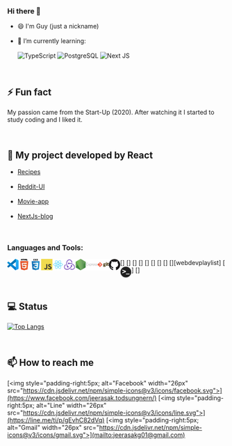 ### Hi there 👋

- 😄 I'm Guy (just a nickname) <br /><br />
- 🌱 I’m currently learning: <br /><br />
![TypeScript](https://img.shields.io/badge/TypeScript-007ACC?style=for-the-badge&logo=typescript&logoColor=white)
![PostgreSQL](https://img.shields.io/badge/PostgreSQL-316192?style=for-the-badge&logo=postgresql&logoColor=white)
![Next JS](https://img.shields.io/badge/Next-black?style=for-the-badge&logo=next.js&logoColor=white)
<br />

⚡ Fun fact <br /> 
---
My passion came from the Start-Up (2020). After watching it I started to study coding and I liked it. <br />

<br />

📖 My project developed by React <br />
---
- [Recipes](https://myfirstrecipes.netlify.app/) <br /><br />
- [Reddit-UI](https://reddit-ui-jth.netlify.app/) <br /><br />
- [Movie-app](https://movie-app-jth.netlify.app/) <br /><br />
- [NextJs-blog](https://nextjs-blog-r00ywp7p5-jeerasakth.vercel.app/)

<br />

### Languages and Tools:

[<img align="left" alt="Visual Studio Code" width="26px" src="https://raw.githubusercontent.com/github/explore/80688e429a7d4ef2fca1e82350fe8e3517d3494d/topics/visual-studio-code/visual-studio-code.png" />]
[<img align="left" alt="HTML5" width="26px" src="https://raw.githubusercontent.com/github/explore/80688e429a7d4ef2fca1e82350fe8e3517d3494d/topics/html/html.png" />]
[<img align="left" alt="CSS3" width="26px" src="https://raw.githubusercontent.com/github/explore/80688e429a7d4ef2fca1e82350fe8e3517d3494d/topics/css/css.png" />]
[<img align="left" alt="JavaScript" width="26px" src="https://raw.githubusercontent.com/github/explore/80688e429a7d4ef2fca1e82350fe8e3517d3494d/topics/javascript/javascript.png" />]
[<img align="left" alt="React" width="26px" src="https://raw.githubusercontent.com/github/explore/80688e429a7d4ef2fca1e82350fe8e3517d3494d/topics/react/react.png" />]
[<img align="left" alt="Redux" width="26px" src="https://raw.githubusercontent.com/github/explore/80688e429a7d4ef2fca1e82350fe8e3517d3494d/topics/redux/redux.png" />]
[<img align="left" alt="Node.js" width="26px" src="https://raw.githubusercontent.com/github/explore/80688e429a7d4ef2fca1e82350fe8e3517d3494d/topics/nodejs/nodejs.png" />]
[<img align="left" alt="Express.js" width="26px" src="https://raw.githubusercontent.com/github/explore/80688e429a7d4ef2fca1e82350fe8e3517d3494d/topics/express/express.png" />]
[<img align="left" alt="Git" width="26px" src="https://raw.githubusercontent.com/github/explore/80688e429a7d4ef2fca1e82350fe8e3517d3494d/topics/git/git.png" />][webdevplaylist]
[<img align="left" alt="GitHub" width="26px" src="https://raw.githubusercontent.com/github/explore/78df643247d429f6cc873026c0622819ad797942/topics/github/github.png" />]
[<img align="left" alt="Terminal" width="26px" src="https://raw.githubusercontent.com/github/explore/80688e429a7d4ef2fca1e82350fe8e3517d3494d/topics/terminal/terminal.png" />]

<br />

💻 Status <br />
---
[![Top Langs](https://github-readme-stats.vercel.app/api/top-langs/?username=jeerasakth&layout=compact)](https://github.com/anuraghazra/github-readme-stats)

<br />

📫 How to reach me <br />
---
[<img style="padding-right:5px; alt="Facebook" width="26px" src="https://cdn.jsdelivr.net/npm/simple-icons@v3/icons/facebook.svg">](https://www.facebook.com/jeerasak.todsungnern/) 
[<img style="padding-right:5px; alt="Line" width="26px" src="https://cdn.jsdelivr.net/npm/simple-icons@v3/icons/line.svg">](https://line.me/ti/p/gEvhC82dVq) 
[<img style="padding-right:5px; alt="Gmail" width="26px" src="https://cdn.jsdelivr.net/npm/simple-icons@v3/icons/gmail.svg">](mailto:jeerasakg01@gmail.com)
